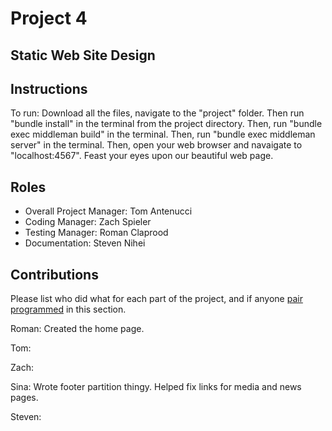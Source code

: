 # Project 4
## Static Web Site Design

## Instructions
To run: Download all the files, navigate to the "project" folder. Then run "bundle install" in the terminal from the project directory. Then, run "bundle exec middleman build" in the terminal. Then, run "bundle exec middleman server" in the terminal. Then, open your web browser and navaigate to "localhost:4567". Feast your eyes upon our beautiful web page.

## Roles
* Overall Project Manager: Tom Antenucci
* Coding Manager:  Zach Spieler
* Testing Manager: Roman Claprood
* Documentation:  Steven Nihei

## Contributions
Please list who did what for each part of the project, and if anyone [pair programmed](http://en.wikipedia.org/wiki/Pair_programming) in this section.

Roman: Created the home page.

Tom:

Zach:

Sina: Wrote footer partition thingy. Helped fix links for media and news pages.

Steven:
